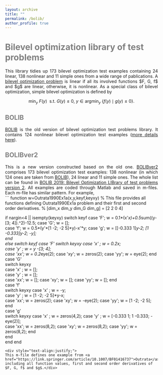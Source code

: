 ```yaml
---
layout: archive
title: ""   
permalink: /bolib/
author_profile: true
---
```


<span style="color:grey">Bilevel optimization library of test problems</span> 
===
<div style="text-align:justify;">
 This library tidies up  173 bilevel optimization test examples containing 24 linear, 138 nonlinear and  11 simple ones from a wide range of pablications. A <a href="https://biopt.github.io/solvers/">bilevel optimization problem</a> is linear if all its involved functions $F, G, f$ and $g$ are linear, otherwise, it is nonlinear. As a special class of bilevel optimization,  simple bilevel optimization is defined by
</div>

$$ \min_{y}~ F(y)~~ \mbox{s.t.}~  G(y)\leq 0,~ y\in \mbox{argmin}_y~ \{ f(y)\mid g(y)\leq 0 \}. \nonumber $$

<span style="color:grey">BOLIB</span>
---
<div style="text-align:justify;">
 <a href="https://github.com/ShenglongZhou/BOLIB">BOLIB</a> is the old version of  bilevel optimization test problems library.  It contains 124 nonlinear bilevel optimization test examples (<a href="https://www.researchgate.net/publication/325120369">more details here</a>). 
</div>

<span style="color:grey">BOLIBver2</span>
---
<div style="text-align:justify;">
This is a new version constructed based on the old one. <a href="\files\BOLIBver2.zip">BOLIBver2</a> comprises 173  bilevel optimization test examples: 138 nonlinear  (in which 124 ones are taken from <a href="https://github.com/ShenglongZhou/BOLIB">BOLIB</a>), 24 linear and  11 simple ones. The whole list can be found in <a href="\files\Paper.pdf">BOLIB 2019: Bilevel Optimization LIBrary of test problems version 2</a>. All examples are coded through Matlab and saved in m-files. Each m-file has similar pattern. For example,
</div>
 ```
function w=Outrata1990Ex1a(x,y,keyf,keyxy)
% This file provides all functions defining Outrata1990Ex1a problem and their first and second order derivatives.
% [dim_x dim_y dim_G dim_g] = [2 2 0 4]

if nargin<4 || isempty(keyxy)
    switch keyf
    case 'F'; w = 0.1*(x'*x)+0.5*sum((y-[3; 4]).^2)-12.5;
    case 'G'; w = [];   
    case 'f'; w = 0.5*(y'*[1 -2; -2 5]*y)-x'*y;
    case 'g'; w = [[-0.333 1]*y-2; [1 -0.333]*y-2; -y];   
    end    
else
    switch keyf
    case 'F'
        switch keyxy
        case 'x' ; w = 0.2*x;         
        case 'y' ; w = y -[3; 4];     
        case 'xx'; w = 0.2*eye(2);
        case 'xy'; w = zeros(2);
        case 'yy'; w = eye(2);
        end 
    case 'G'  
        switch keyxy            
        case 'x' ; w = [];    
        case 'y' ; w = [];          
        case 'xx'; w = [];
        case 'xy'; w = [];
        case 'yy'; w = [];
        end           
    case 'f'   
        switch keyxy
        case 'x' ; w = -y;    
        case 'y' ; w = [1 -2; -2 5]*y-x;        
        case 'xx'; w = zeros(2);
        case 'xy'; w = -eye(2);
        case 'yy'; w = [1 -2; -2 5];
        end           
    case 'g'   
        switch keyxy
        case 'x' ; w = zeros(4,2);
        case 'y' ; w = [-0.333 1; 1 -0.333; -eye(2)];                
        case 'xx'; w = zeros(8,2);
        case 'xy'; w = zeros(8,2);
        case 'yy'; w = zeros(8,2);
        end        
   end   
end
end
 ```
<div style="text-align:justify;">
 This m-file defines one example from <a href="https://link.springer.com/article/10.1007/BF01416737">Outrata</a>, including all function values, first and second order derivatives of $F, G, f$ and $g$.</div>
